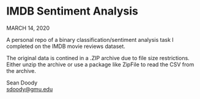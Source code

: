 # IMDB Sentiment Analysis

MARCH 14, 2020

A personal repo of a binary classification/sentiment analysis task I completed on the IMDB movie reviews dataset. 

The original data is contined in a .ZIP archive due to file size restrictions. Either unzip the archive or use a package like ZipFile to read the CSV from the archive.

Sean Doody<br>
sdoody@gmu.edu

